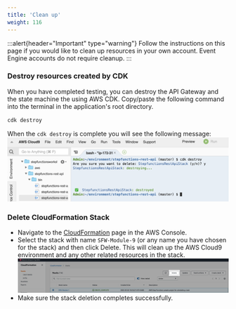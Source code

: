 ```yaml
---
title: 'Clean up'
weight: 116
---
```


:::alert{header="Important" type="warning"}
Follow the instructions on this page if you would like to clean up resources in your own account. Event Engine accounts do not require cleanup.
:::

### Destroy resources created by CDK

When you have completed testing, you can destroy the API Gateway and the state machine the using AWS CDK. Copy/paste the following command into the terminal in the application's root directory.

```bash
cdk destroy
```

When the `cdk destroy` is complete you will see the following message:
![CDK Destroy](/static/img/module-9/cdk-destroy.png)

### Delete CloudFormation Stack

- Navigate to the [CloudFormation](https://console.aws.amazon.com/cloudformation/home) page in the AWS Console.
- Select the stack with name `SFW-Module-9` (or any name you have chosen for the stack) and then click Delete. This will clean up the AWS Cloud9 environment and any other related resources in the stack.
  ![CloudFormation delete](/static/img/setup/setup-cloudformation-delete.png)
- Make sure the stack deletion completes successfully.

